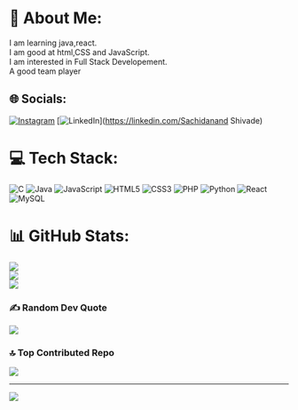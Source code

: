# 💫 About Me:
I am learning java,react.<br>I am good at html,CSS and JavaScript.<br>I am interested in Full Stack Developement.<br>A good team player 


## 🌐 Socials:
[![Instagram](https://img.shields.io/badge/Instagram-%23E4405F.svg?logo=Instagram&logoColor=white)](https://instagram.com/sachi_shivade) [![LinkedIn](https://img.shields.io/badge/LinkedIn-%230077B5.svg?logo=linkedin&logoColor=white)](https://linkedin.com/Sachidanand Shivade)

# 💻 Tech Stack:
![C](https://img.shields.io/badge/c-%2300599C.svg?style=for-the-badge&logo=c&logoColor=white) ![Java](https://img.shields.io/badge/java-%23ED8B00.svg?style=for-the-badge&logo=openjdk&logoColor=white) ![JavaScript](https://img.shields.io/badge/javascript-%23323330.svg?style=for-the-badge&logo=javascript&logoColor=%23F7DF1E) ![HTML5](https://img.shields.io/badge/html5-%23E34F26.svg?style=for-the-badge&logo=html5&logoColor=white) ![CSS3](https://img.shields.io/badge/css3-%231572B6.svg?style=for-the-badge&logo=css3&logoColor=white) ![PHP](https://img.shields.io/badge/php-%23777BB4.svg?style=for-the-badge&logo=php&logoColor=white) ![Python](https://img.shields.io/badge/python-3670A0?style=for-the-badge&logo=python&logoColor=ffdd54) ![React](https://img.shields.io/badge/react-%2320232a.svg?style=for-the-badge&logo=react&logoColor=%2361DAFB) ![MySQL](https://img.shields.io/badge/mysql-%2300000f.svg?style=for-the-badge&logo=mysql&logoColor=white)
# 📊 GitHub Stats:
![](https://github-readme-stats.vercel.app/api?username=Sachidanandshivade&theme=dark&hide_border=false&include_all_commits=true&count_private=false)<br/>
![](https://github-readme-streak-stats.herokuapp.com/?user=Sachidanandshivade&theme=dark&hide_border=false)<br/>
![](https://github-readme-stats.vercel.app/api/top-langs/?username=Sachidanandshivade&theme=dark&hide_border=false&include_all_commits=true&count_private=false&layout=compact)

### ✍️ Random Dev Quote
![](https://quotes-github-readme.vercel.app/api?type=horizontal&theme=radical)

### 🔝 Top Contributed Repo
![](https://github-contributor-stats.vercel.app/api?username=Sachidanandshivade&limit=5&theme=dark&combine_all_yearly_contributions=true)

---
[![](https://visitcount.itsvg.in/api?id=Sachidanandshivade&icon=0&color=0)](https://visitcount.itsvg.in)

<!-- Proudly created with GPRM ( https://gprm.itsvg.in ) -->
